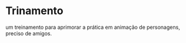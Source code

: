 # Trinamento
um treinamento para aprimorar a prática em animação de personagens, preciso de amigos.

